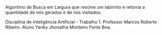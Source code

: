 Algoritmo de Busca em Largura que resolve um labirinto e retorna a quantidade de nós gerados e de nós visitados.

Disciplina de Inteligência Artificial - Trabalho 1.
Professor Marcos Roberto Ribeiro.
Aluno Yanky Jhonatha Monteiro Fonte Boa.

